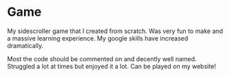 # Game

My sidescroller game that I created from scratch. Was very fun to make and a massive learning experience. My google skills have increased dramatically.

Most the code should be commented on and decently well named. Struggled a lot at times but enjoyed it a lot. Can be played on my website!
 
